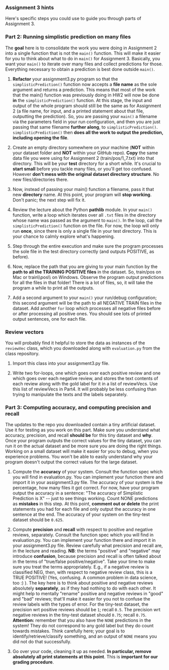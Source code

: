 ### Assignment 3 hints

Here's specific steps you could use to guide you through parts of Assignment 3.

### Part 2: Running simplistic prediction on many files

The **goal** here is to consolidate the work you were doing in Assignment 2 into a single function that is not the `main()` function. This will make it easier for you to think about what to do in `main()` for Assignment 3. Basically, you want your `main()` to iterate over many files and collect predictions for those. Everything necessary to obtain a prediction is best done outside `main()`. 

1. **Refactor** your assignment3.py program so that the `simplisticPrediction()` function now accepts a **file name** as the sole argument and returns a prediction. This means that most of the work that the main() function was previously doing in HW2 will now be done **in** the `simplisticPrediction()` function. At this stage, the input and output of the whole program should still be the same as for Assignment 2 (a file name, for input, and a printed statement about that file, outputting the prediction). So, you are passing your `main()` a filename via the parameters field in your run configuration, and then you are just passing that same filename **further along**, to `simplisticPrediction()`. `simplisticPrediction()` then **does all the work to output the prediction, including opening the file**.

2. Create an empty directory somewhere on your machine (**NOT** within your dataset folder and **NOT** within your GitHub repo). **Copy** the same data file you were using for Assignment 2 (train/pos/1_7.txt) into that directory. This will be your **test** directory for a short while. It's crucial to **start small** before you tackle many files, or you'll get too confused. However **don't mess with the original dataset directory structure**. No new files/directories there.

3. Now, instead of passing your main() function a filename, pass it that new **directory** name. At this point, your program will **stop working**. Don't panic; the next step will fix it.

4. Review the lecture about the Python **pathlib** module. In your `main()` function, write a loop which iterates over all `.txt` files in the directory whose name was passed as the argument to `main()`. In the loop, call the `simplisticPrediction()` function on the file. For now, the loop will only run **once**, since there is only a single file in your test directory. This is your chance to calmly explore what's happening.

5. Step through the entire execution and make sure the program processes the sole file in the test directory correctly (and outputs POSITIVE, as before).

6. Now, replace the path that you are giving to your main function by the **path to all the TRAINING POSITIVE files** in the dataset. So, train/pos on Mac or train\\\pos\\\ on Windows. Observe the program output predictions for all the files in that folder! There is a lot of files, so, it will take the program a while to print all the outputs.

7. Add a second argument to your `main()` your run/debug configuration; this second argument will be the path to all NEGATIVE TRAIN files in the dataset. Add another `for` loop which processes all negative files before or after processing all positive ones. You should see lots of printed output sentences, one for each file.

### Review vectors ###

You will probably find it helpful to store the data as instances of the `reviewVec` class, which you downloaded along with `evaluation.py` from the class repository. 

1. Import this class into your assignment3.py file.

2. Write two for-loops, one which goes over each positive review and one which goes over each negative review, and stores the text contents of each review along with the gold label for it in a list of reviewVecs. Use this list of reviewVecs in Part4. It will probably be less confusing than trying to manipulate the texts and the labels separately.

### Part 3: Computing accuracy, and computing precision and recall

The updates to the repo you downloaded contain a tiny artificial dataset. Use it for testing as you work on this part. Make sure you understand what accuracy, precision, and recall **should be** for this tiny dataset and **why**. Once your program outputs the correct values for the tiny dataset, you can run it on the actual dataset and be more sure you are doing the right things. Working on a small dataset will make it easier for you to debug, when you experience problems. You won't be able to easily understand why your program doesn't output the correct values for the large dataset.

1. Compute the **accuracy** of your system. Consult the function spec which you will find in evaluation.py. You can implement your function there and import it in your assignment3.py file. The accuracy of your system is the percentage, how many files it got correct. For now, have your program output the accuracy in a sentence: "The accuracy of Simplistic Prediction is X" -- just to see things working. Count NONE predictions as **mistakes** in this step. At this point, **comment out or delete** the print statements you had for each file and only output the accuracy in one sentence at the end. The accuracy of your system on the tiny-test dataset should be `0.625`. 

2. Compute **precision** and **recall** with respect to positive and negative reviews, separately. Consult the function spec which you will find in evaluation.py. You can implement your function there and import it in your assignment3.py file. Review carefully what precision and recall are, in the lecture and reading. **NB**: the terms "positive" and "negative" may introduce **confusion**, because precision and recall is often talked about in the terms of "true/false positive/negative". Take your time to make sure you treat the terms appropriately. E.g., if a negative review is classified NEG, then, with respect to negative review class, this is a TRUE POSITIVE! (Yes, confusing. A common problem in data science, too :) ). The key here is to think about positive and negative reviews absolutely **separately**, as if they had nothing to do with each other. It might help to mentally "rename" positive and negative reviews in "good" and "bad" reviews; that'll make it easier for you not to confuse the review labels with the types of error. For the tiny-test dataset, the precision wrt positive reviews should be `1`; recall `0.5`. The precision wrt negative reviews in the tiny-test dataset should `0.75`; recall `0.75`. **Attention:** remember that you also have the `NONE` predictions in the system! They do not correspond to any gold label but they do count towards mistakes. Think carefully here; your goal is to identify/retrieve/classify something, and an output of `NONE` means you did not do that successfully.

3. Go over your code, cleaning it up as needed. **In particular, remove absolutely all print statements at this point**. This is **important for our grading procedure**. 
